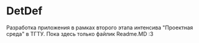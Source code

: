 # DetDef
Разработка приложения в рамках второго этапа интенсива "Проектная среда" в ТГТУ.
Пока здесь только файлик Readme.MD :3
